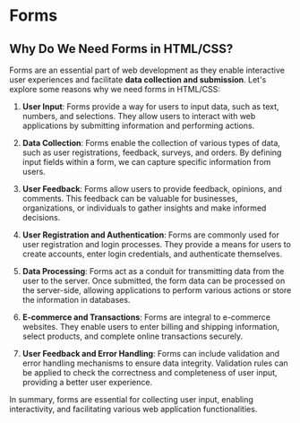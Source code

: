 # Forms

## Why Do We Need Forms in HTML/CSS?

Forms are an essential part of web development as they enable interactive user experiences and facilitate **data collection and submission**. Let's explore some reasons why we need forms in HTML/CSS:

1. **User Input**: Forms provide a way for users to input data, such as text, numbers, and selections. They allow users to interact with web applications by submitting information and performing actions.

2. **Data Collection**: Forms enable the collection of various types of data, such as user registrations, feedback, surveys, and orders. By defining input fields within a form, we can capture specific information from users.

3. **User Feedback**: Forms allow users to provide feedback, opinions, and comments. This feedback can be valuable for businesses, organizations, or individuals to gather insights and make informed decisions.

4. **User Registration and Authentication**: Forms are commonly used for user registration and login processes. They provide a means for users to create accounts, enter login credentials, and authenticate themselves.

5. **Data Processing**: Forms act as a conduit for transmitting data from the user to the server. Once submitted, the form data can be processed on the server-side, allowing applications to perform various actions or store the information in databases.

6. **E-commerce and Transactions**: Forms are integral to e-commerce websites. They enable users to enter billing and shipping information, select products, and complete online transactions securely.

7. **User Feedback and Error Handling**: Forms can include validation and error handling mechanisms to ensure data integrity. Validation rules can be applied to check the correctness and completeness of user input, providing a better user experience.

In summary, forms are essential for collecting user input, enabling interactivity, and facilitating various web application functionalities.
